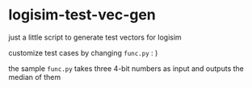 # logisim-test-vec-gen

just a little script to generate test vectors for logisim

customize test cases by changing `func.py` : )

the sample `func.py` takes three 4-bit numbers as input and outputs the median of them